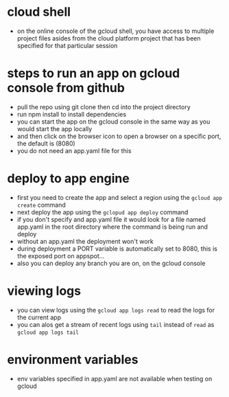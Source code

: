 # cloud shell
- on the online console of the gcloud shell, you have access to multiple project files asides from the cloud platform project that has been specified for that particular session

# steps to run an app on gcloud console from github
- pull the repo using git clone then cd into the project directory
- run npm install to install dependencies
- you can start the app on the gcloud console in the same way as you would start the app locally
- and then click on the browser icon to open a browser on a specific port, the default is (8080)
- you do not need an app.yaml file for this

# deploy to app engine
- first you need to create the app and select a region using the `gcloud app create` command
- next deploy the app using the `gclopud app deploy` command
- if you don't specify and app.yaml file it would look for a file named app.yaml in the root directory where the command is being run and deploy
- without an app.yaml the deployment won't work
- during deployment a PORT variable is automatically set to 8080, this is the exposed port on appspot...
- also you can deploy any branch you are on, on the gcloud console

# viewing logs
- you can view logs using the `gcloud app logs read` to read the logs for the current app
- you can alos get a stream of recent logs using `tail` instead of `read` as `gcloud app logs tail`

# environment variables
- env variables specified in app.yaml are not available when testing on gcloud